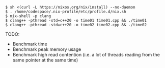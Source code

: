 ```
$ sh <(curl -L https://nixos.org/nix/install) --no-daemon
$ . /home/codespace/.nix-profile/etc/profile.d/nix.sh
$ nix-shell -p clang
$ clang++ -pthread -std=c++20 -o time01 time01.cpp && ./time01
$ clang++ -pthread -std=c++20 -o time02 time02.cpp && ./time02
```

TODO:
- Benchmark time
- Benchmark peak memory usage
- Benchmark high read contention (i.e. a lot of threads reading from the same pointer at the same time)
